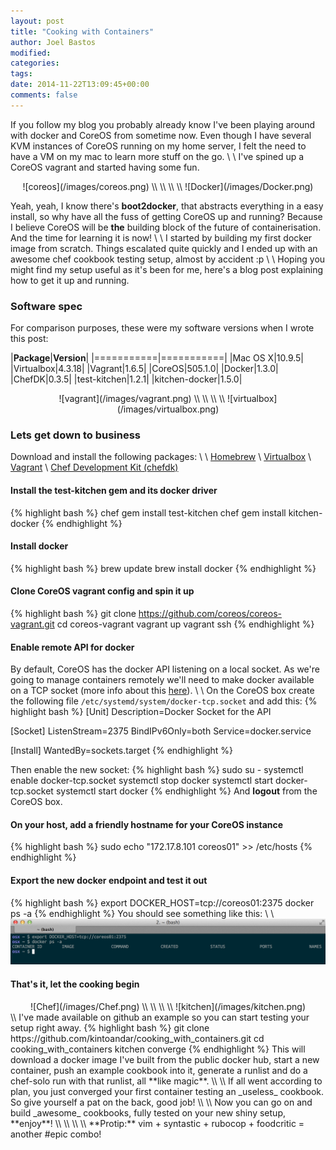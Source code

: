```yaml
---
layout: post
title: "Cooking with Containers"
author: Joel Bastos
modified:
categories:
tags:
date: 2014-11-22T13:09:45+00:00
comments: false
---
```


If you follow my blog you probably already know I've been playing around with docker and CoreOS from sometime now.
Even though I have several KVM instances of CoreOS running on my home server, I felt the need to have a VM on my mac to learn more stuff on the go.
\\
\\
I've spined up a CoreOS vagrant and started having some fun.

<div style="text-align:center" markdown="1">
![coreos](/images/coreos.png)
\\
\\
<i class="fa fa-plus"></i>
\\
\\
![Docker](/images/Docker.png)
</div>

Yeah, yeah, I know there's **boot2docker**, that abstracts everything in a easy install, so why have all the fuss of getting CoreOS up and running?
Because I believe CoreOS will be **the** building block of the future of containerisation. And the time for learning it is now!
\\
\\
I started by building my first docker image from scratch. Things escalated quite quickly and I ended up with an awesome chef cookbook testing setup, almost by accident :p
\\
\\
Hoping you might find my setup useful as it's been for me, here's a blog post explaining how to get it up and running.

### Software spec
For comparison purposes, these were my software versions when I wrote this post:

|**Package**|**Version**|
|===========|===========|
|Mac OS X|10.9.5|
|Virtualbox|4.3.18|
|Vagrant|1.6.5|
|CoreOS|505.1.0|
|Docker|1.3.0|
|ChefDK|0.3.5|
|test-kitchen|1.2.1|
|kitchen-docker|1.5.0|

<div style="text-align:center" markdown="1">
![vagrant](/images/vagrant.png)
\\
\\
<i class="fa fa-plus"></i>
\\
\\
![virtualbox](/images/virtualbox.png)
</div>

### Lets get down to business
Download and install the following packages:
\\
\\
[Homebrew](http://brew.sh/) \\
[Virtualbox](https://www.virtualbox.org/wiki/Downloads) \\
[Vagrant](https://www.vagrantup.com/downloads.html) \\
[Chef Development Kit (chefdk)](https://downloads.getchef.com/chef-dk/)

#### Install the test-kitchen gem and its docker driver
{% highlight bash %}
chef gem install test-kitchen
chef gem install kitchen-docker
{% endhighlight %}

#### Install docker
{% highlight bash %}
brew update
brew install docker
{% endhighlight %}

#### Clone CoreOS vagrant config and spin it up
{% highlight bash %}
git clone https://github.com/coreos/coreos-vagrant.git
cd coreos-vagrant
vagrant up
vagrant ssh
{% endhighlight %}

#### Enable remote API for docker
By default, CoreOS has the docker API listening on a local socket.
As we're going to manage containers remotely we'll need to make docker available on a TCP socket (more info about this [here](https://coreos.com/docs/launching-containers/building/customizing-docker/)).
\\
\\
On the CoreOS box create the following file `/etc/systemd/system/docker-tcp.socket` and add this:
{% highlight bash %}
[Unit]
Description=Docker Socket for the API

[Socket]
ListenStream=2375
BindIPv6Only=both
Service=docker.service

[Install]
WantedBy=sockets.target
{% endhighlight %}

Then enable the new socket:
{% highlight bash %}
sudo su -
systemctl enable docker-tcp.socket
systemctl stop docker
systemctl start docker-tcp.socket
systemctl start docker
{% endhighlight %}
And **logout** from the CoreOS box.

#### On your host, add a friendly hostname for your CoreOS instance
{% highlight bash %}
sudo echo "172.17.8.101 coreos01" >> /etc/hosts
{% endhighlight %}

#### Export the new docker endpoint and test it out
{% highlight bash %}
export DOCKER_HOST=tcp://coreos01:2375
docker ps -a
{% endhighlight %}
You should see something like this:
\\
\\
![docker_ps](/images/docker_ps.png)

#### That's it, let the cooking begin
<div style="text-align:center" markdown="1">
![Chef](/images/Chef.png)
\\
\\
<i class="fa fa-plus"></i>
\\
\\
![kitchen](/images/kitchen.png)
</div>
\\
I've made available on github an example so you can start testing your setup right away.
{% highlight bash %}
git clone https://github.com/kintoandar/cooking_with_containers.git
cd cooking_with_containers
kitchen converge
{% endhighlight %}
This will download a docker image I've built from the public docker hub, start a new container, push an example cookbook into it, generate a runlist and do a chef-solo run with that runlist, all **like magic**.
\\
\\
If all went according to plan, you just converged your first container testing an _useless_ cookbook. So give yourself a pat on the back, good job!
\\
\\
Now you can go on and build _awesome_ cookbooks, fully tested on your new shiny setup, **enjoy**!
\\
\\
\\
\\
**Protip:** vim + syntastic + rubocop + foodcritic = another #epic combo!
